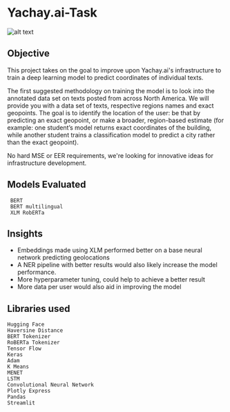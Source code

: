 # Yachay.ai-Task
![alt text](https://github.com/giova22i/Yachay.ai-Task/blob/main/images/companyimage.png)

## Objective 

This project takes on the goal to improve upon Yachay.ai's infrastructure to train a deep learning model to predict coordinates of individual texts.

The first suggested methodology on training the model is to look into the annotated data set on texts posted from across North America. We will provide you with a data set of texts, respective regions names and exact geopoints. The goal is to identify the location of the user: be that by predicting an exact geopoint, or make a broader, region-based estimate (for example: one student’s model returns exact coordinates of the building, while another student trains a classification model to predict a city rather than the exact geopoint).

No hard MSE or EER requirements, we're looking for innovative ideas for infrastructure development.




## Models Evaluated 
     BERT 
     BERT multilingual 
     XLM RobERTa



## Insights
- Embeddings made using XLM performed better on a base neural network predicting geolocations
- A NER pipeline with better results would also likely increase the model performance. 
- More hyperparameter tuning, could help to achieve a better result
- More data per user would also aid in improving the model



## Libraries used
  
    Hugging Face 
    Haversine Distance
    BERT Tokenizer
    RoBERTa Tokenizer
    Tensor Flow
    Keras
    Adam
    K Means
    MENET
    LSTM
    Convolutional Neural Network
    Plotly Express
    Pandas
    Streamlit

